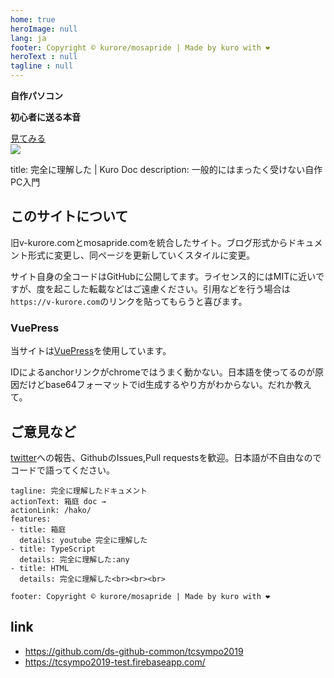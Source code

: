 ```yaml
---
home: true
heroImage: null
lang: ja
footer: Copyright © kurore/mosapride | Made by kuro with ❤️
heroText : null
tagline : null
---
```



<strong class="custom-h2">自作パソコン</strong>

<strong class="custom-description">初心者に送る本音</strong>

<div class="custon-contents"><a href="/docs" class="start-btn">見てみる</a></div>

<div class="custom-img-wrap">
  <a><img src="/top.png"/></a>
</div>

title: 完全に理解した | Kuro Doc
description: 一般的にはまったく受けない自作PC入門

## このサイトについて

旧v-kurore.comとmosapride.comを統合したサイト。ブログ形式からドキュメント形式に変更し、同ページを更新していくスタイルに変更。

サイト自身の全コードはGitHubに公開してます。ライセンス的にはMITに近いですが、度を起こした転載などはご遠慮ください。引用などを行う場合は`https://v-kurore.com`のリンクを貼ってもらうと喜びます。

### VuePress

当サイトは[VuePress](https://vuepress.vuejs.org/)を使用しています。

IDによるanchorリンクがchromeではうまく動かない。日本語を使ってるのが原因だけどbase64フォーマットでid生成するやり方がわからない。だれか教えて。

## ご意見など

[twitter](https://twitter.com/v_kurore)への報告、GithubのIssues,Pull requestsを歓迎。日本語が不自由なのでコードで語ってください。

```atom
tagline: 完全に理解したドキュメント
actionText: 箱庭 doc →
actionLink: /hako/
features:
- title: 箱庭
  details: youtube 完全に理解した
- title: TypeScript
  details: 完全に理解した:any
- title: HTML
  details: 完全に理解した<br><br><br>

footer: Copyright © kurore/mosapride | Made by kuro with ❤️
```

## link

- https://github.com/ds-github-common/tcsympo2019
- https://tcsympo2019-test.firebaseapp.com/
